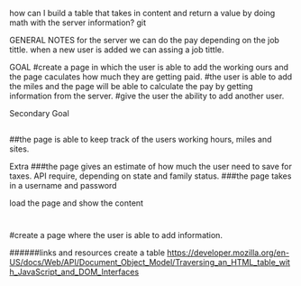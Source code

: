 

how can I build a table that takes in content and return a value by doing math with the server information?
git 

GENERAL NOTES
for the server we can do the pay depending on the job tittle.
when a new user is added we can assing a job tittle.


GOAL
#create a page in which the user is able to add the working ours and the page  caculates how much they are getting paid.
#the user is able to add the miles and the page will be able to calculate the pay by getting information from the server.
#give the user the ability to add another user. 


Secondary Goal
##
##the page is able to keep track of the users working hours, miles and sites. 


Extra
###the page gives an estimate of how much the user need to save for taxes. API require, depending on state and family status.
###the page takes in a username and password




load the page and show the content
#
#create a page where the user is able to add information.





######links and resources 
create a table 
https://developer.mozilla.org/en-US/docs/Web/API/Document_Object_Model/Traversing_an_HTML_table_with_JavaScript_and_DOM_Interfaces